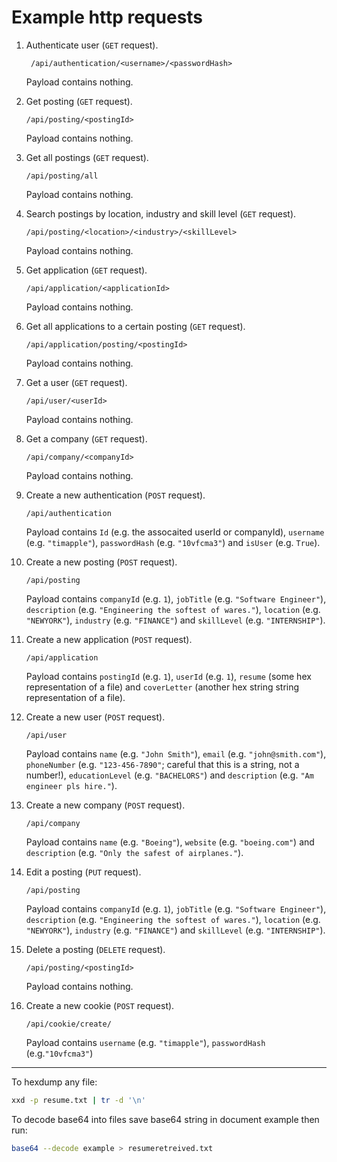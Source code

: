 # Example http requests

1. Authenticate user (`GET` request).

   ` /api/authentication/<username>/<passwordHash>`

   Payload contains nothing.

2. Get posting (`GET` request).

   `/api/posting/<postingId>`

   Payload contains nothing.

3. Get all postings (`GET` request).

   `/api/posting/all`

   Payload contains nothing.

4. Search postings by location, industry and skill level (`GET` request).

   `/api/posting/<location>/<industry>/<skillLevel>`

   Payload contains nothing.

5. Get application (`GET` request).

   `/api/application/<applicationId>`

   Payload contains nothing.

6. Get all applications to a certain posting (`GET` request).

   `/api/application/posting/<postingId>`

   Payload contains nothing.

7. Get a user (`GET` request).

   `/api/user/<userId>`

   Payload contains nothing.

8. Get a company (`GET` request).

   `/api/company/<companyId>`

   Payload contains nothing.

9. Create a new authentication (`POST` request).

   `/api/authentication`

   Payload contains `Id` (e.g. the assocaited userId or companyId), `username` (e.g. `"timapple"`), `passwordHash` (e.g.
   `"10vfcma3"`) and `isUser` (e.g. `True`).

10. Create a new posting (`POST` request).

    `/api/posting`

    Payload contains `companyId` (e.g. `1`), `jobTitle` (e.g. `"Software
    Engineer"`), `description` (e.g. `"Engineering the softest of wares."`),
    `location` (e.g. `"NEWYORK"`), `industry` (e.g. `"FINANCE"`) and `skillLevel`
    (e.g. `"INTERNSHIP"`).

11. Create a new application (`POST` request).

    `/api/application`

    Payload contains `postingId` (e.g. `1`), `userId` (e.g. `1`), `resume` (some
    hex representation of a file) and `coverLetter` (another hex string string
    representation of a file).

12. Create a new user (`POST` request).

    `/api/user`

    Payload contains `name` (e.g. `"John Smith"`), `email` (e.g.
    `"john@smith.com"`), `phoneNumber` (e.g. `"123-456-7890"`; careful that this
    is a string, not a number!), `educationLevel` (e.g. `"BACHELORS"`) and
    `description` (e.g. `"Am engineer pls hire."`).

13. Create a new company (`POST` request).

    `/api/company`

    Payload contains `name` (e.g. `"Boeing"`), `website` (e.g. `"boeing.com"`)
    and `description` (e.g. `"Only the safest of airplanes."`).

14. Edit a posting (`PUT` request).

    `/api/posting`

    Payload contains `companyId` (e.g. `1`), `jobTitle` (e.g. `"Software
    Engineer"`), `description` (e.g. `"Engineering the softest of wares."`),
    `location` (e.g. `"NEWYORK"`), `industry` (e.g. `"FINANCE"`) and `skillLevel`
    (e.g. `"INTERNSHIP"`).

15. Delete a posting (`DELETE` request).

    `/api/posting/<postingId>`

    Payload contains nothing.

10. Create a new cookie (`POST` request).

    `/api/cookie/create/`

    Payload contains `username` (e.g. `"timapple"`), `passwordHash` (e.g.`"10vfcma3"`)

---

To hexdump any file:
```bash
xxd -p resume.txt | tr -d '\n'
```

To decode base64 into files save base64 string in document example then run:   
```bash
base64 --decode example > resumeretreived.txt   
```
